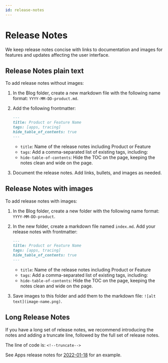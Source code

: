 ```yaml
---
id: release-notes
---
```


# Release Notes

We keep release notes concise with links to documentation and images for features and updates affecting the user interface.

## Release Notes plain text

To add release notes without images:

1. In the Blog folder, create a new markdown file with the following name format: `YYYY-MM-DD-product.md`.
1. Add the following frontmatter:

    ```markdown
    ---
    title: Product or Feature Name
    tags: [apps, tracing]
    hide_table_of_contents: true
    ---
    ```

    * `title`: Name of the release notes including Product or Feature
    * `tags`: Add a comma-separated list of existing tags, including: 
    * `hide-table-of-contents`: Hide the TOC on the page, keeping the notes clean and wide on the page.

1. Document the release notes. Add links, bullets, and images as needed.

## Release Notes with images

To add release notes with images:

1. In the Blog folder, create a new folder with the following name format: `YYYY-MM-DD-product`.
1. In the new folder, create a markdown file named `index.md`. Add your release notes with frontmatter:

    ```markdown
    ---
    title: Product or Feature Name
    tags: [apps, tracing]
    hide_table_of_contents: true
    ---
    ```

    * `title`: Name of the release notes including Product or Feature
    * `tags`: Add a comma-separated list of existing tags, including: 
    * `hide-table-of-contents`: Hide the TOC on the page, keeping the notes clean and wide on the page.

1. Save images to this folder and add them to the markdown file: `![alt text](image-name.png)`.

## Long Release Notes

If you have a long set of release notes, we recommend introducing the notes and adding a truncate line, followed by the full set of release notes. 

The line of code is: `<!--truncate-->`

See Apps release notes for [2022-01-18](/release-notes/2022/01/18/apps) for an example.